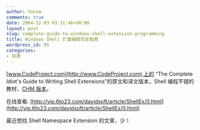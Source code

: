 ```yaml
---
author: Yonsm
comments: true
date: 2004-12-03 03:31:46+00:00
layout: post
slug: complete-guide-to-windows-shell-extension-programming
title: Windows Shell 扩展编程完全指南
wordpress_id: 95
categories:
- 资源
---
```


[www.CodeProject.com](http://www.CodeProject.com) 上的 “The Complete Idiot's Guide to Writing Shell Extensions”的原文和译文版本，Shell 编程不错的教材，[CHM 版本](http://Yonsm.zj.com/eBook/ShellGuide.chm)。

在线查看: [http://vip.6to23.com/davidsoft/article/ShellEx/0.html](http://vip.6to23.com/davidsoft/article/ShellEx/0.html)

最近想找 Shell Namespace Extension 的文章，少！
